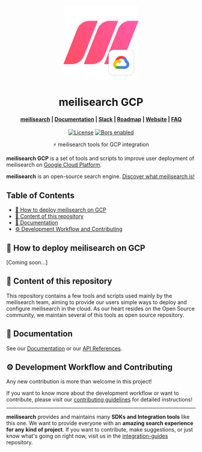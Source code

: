 <p align="center">
  <img src="https://raw.githubusercontent.com/meilisearch/integration-guides/main/assets/logos/meilisearch_gcp.svg" alt="meilisearch-GCP" width="200" height="200" />
</p>

<h1 align="center">meilisearch GCP</h1>

<h4 align="center">
  <a href="https://github.com/meilisearch/meilisearch">meilisearch</a> |
  <a href="https://docs.meilisearch.com">Documentation</a> |
  <a href="https://slack.meilisearch.com">Slack</a> |
  <a href="https://roadmap.meilisearch.com/tabs/1-under-consideration">Roadmap</a> |
  <a href="https://www.meilisearch.com">Website</a> |
  <a href="https://docs.meilisearch.com/faq">FAQ</a>
</h4>

<p align="center">
  <a href="https://github.com/meilisearch/meilisearch-gcp/blob/main/LICENSE"><img src="https://img.shields.io/badge/license-MIT-informational" alt="License"></a>
  <a href="https://app.bors.tech/repositories/34950"><img src="https://bors.tech/images/badge_small.svg" alt="Bors enabled"></a>
</p>

<p align="center">⚡ meilisearch tools for GCP integration</p>

**meilisearch GCP** is a set of tools and scripts to improve user deployment of meilisearch on [Google Cloud Platform](https://cloud.google.com).

**meilisearch** is an open-source search engine. [Discover what meilisearch is!](https://github.com/meilisearch/meilisearch)

## Table of Contents <!-- omit in toc -->

- [🚀 How to deploy meilisearch on GCP](#-how-to-deploy-meilisearch-on-gcp)
- [🎁 Content of this repository](#-content-of-this-repository)
- [📖 Documentation](#-documentation)
- [⚙️ Development Workflow and Contributing](#️-development-workflow-and-contributing)

## 🚀 How to deploy meilisearch on GCP

[Coming soon...]

## 🎁 Content of this repository

This repository contains a few tools and scripts used mainly by the meilisearch team, aiming to provide our users simple ways to deploy and configure meilisearch in the cloud. As our heart resides on the Open Source community, we maintain several of this tools as open source repository.

## 📖 Documentation

See our [Documentation](https://docs.meilisearch.com/learn/tutorials/getting_started.html) or our [API References](https://docs.meilisearch.com/reference/api/).

## ⚙️ Development Workflow and Contributing

Any new contribution is more than welcome in this project!

If you want to know more about the development workflow or want to contribute, please visit our [contributing guidelines](/CONTRIBUTING.md) for detailed instructions!

<hr>

**meilisearch** provides and maintains many **SDKs and Integration tools** like this one. We want to provide everyone with an **amazing search experience for any kind of project**. If you want to contribute, make suggestions, or just know what's going on right now, visit us in the [integration-guides](https://github.com/meilisearch/integration-guides) repository.
